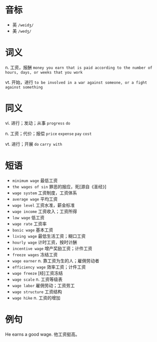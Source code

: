# 音标

- 英 `/weidʒ/`
- 美 `/wedʒ/`

# 词义

n. 工资，报酬
`money you earn that is paid according to the number of hours, days, or weeks that you work`

vt. 开始，进行
`to be involved in a war against someone, or a fight against something`

# 同义

vi. 进行；发动；从事
`progress` `do`

n. 工资；代价；报偿
`price` `expense` `pay` `cost`

vt. 进行；开展
`do` `carry with`

# 短语

- `minimum wage` 最低工资
- `the wages of sin` 罪恶的报应，死[源自《圣经》]
- `wage system` 工资制度，工资体系
- `average wage` 平均工资
- `wage level` 工资水准，薪金标准
- `wage income` 工资收入；工资所得
- `low wage` 低工资
- `wage rate` 工资率
- `basic wage` 基本工资
- `living wage` 最低生活工资；糊口工资
- `hourly wage` 计时工资，按时计酬
- `incentive wage` 增产奖励工资；计件工资
- `freeze wages` 冻结工资
- `wage earner` n. 靠工资为生的人；雇佣劳动者
- `efficiency wage` 效率工资；计件工资
- `wage freeze` [经]工资冻结
- `wage scale` n. 工资等级表
- `wage labor` 雇佣劳动；工资劳工
- `wage structure` 工资结构
- `wage hike` n. 工资的增加

# 例句

He earns a good wage.
他工资挺高。



